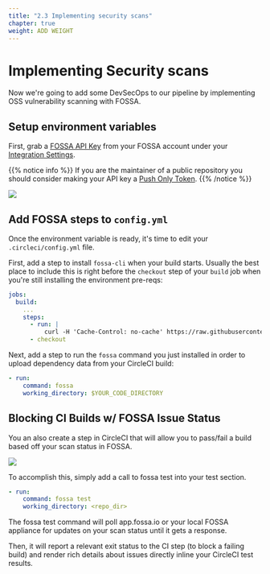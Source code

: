 ```yaml
---
title: "2.3 Implementing security scans"
chapter: true
weight: ADD WEIGHT
---
```


# Implementing Security scans

Now we're going to add some DevSecOps to our pipeline by implementing OSS vulnerability scanning with FOSSA. 

## Setup environment variables

First, grab a [FOSSA API Key](https://docs.fossa.com/docs/api-reference) from your FOSSA account under your [Integration Settings](https://app.fossa.io/account/settings/integrations/api_tokens).

{{% notice info %}}
If you are the maintainer of a public repository you should consider making your API key a [Push Only Token](https://docs.fossa.com/docs/api-reference#section-push-only-api-token).
{{% /notice %}}

![](https://files.readme.io/7b30baf-Screen_Shot_2018-03-30_at_11.50.46_AM.png)

## Add FOSSA steps to `config.yml`

Once the environment variable is ready, it's time to edit your `.circleci/config.yml` file.

First, add a step to install `fossa-cli` when your build starts. Usually the best place to include this is right before the `checkout` step of your `build` job when you're still installing the environment pre-reqs:

```YAML
jobs:
  build:
    ...
    steps: 
      - run: |
          curl -H 'Cache-Control: no-cache' https://raw.githubusercontent.com/fossas/fossa-cli/master/install.sh | bash
      - checkout
```
Next, add a step to run the `fossa` command you just installed in order to upload dependency data from your CircleCI build:

```YAML
- run:
    command: fossa
    working_directory: $YOUR_CODE_DIRECTORY
```

## Blocking CI Builds w/ FOSSA Issue Status

You an also create a step in CircleCI that will allow you to pass/fail a build based off your scan status in FOSSA.

![](https://files.readme.io/07e7362-Screen_Shot_2018-03-30_at_12.02.25_PM.png)

To accomplish this, simply add a call to fossa test into your test section.

```YAML
- run:
    command: fossa test
    working_directory: <repo_dir>
```
The fossa test command will poll app.fossa.io or your local FOSSA appliance for updates on your scan status until it gets a response. 

Then, it will report a relevant exit status to the CI step (to block a failing build) and render rich details about issues directly inline your CircleCI test results.
